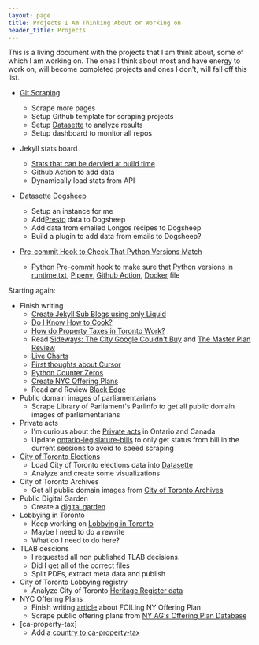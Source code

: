 ```yaml
---
layout: page
title: Projects I Am Thinking About or Working on
header_title: Projects 
---
```



This is a living document with the projects that I am think about, some of which I am working on. The ones I think about most and have energy to work on, will become completed projects and ones I don't, will fall off this list.


- [Git Scraping](/git-scraping)
    - Scrape more pages
    - Setup Github template for scraping projects
    - Setup [Datasette](https://datasette.io/) to analyze results
    - Setup dashboard to monitor all repos


-  Jekyll stats board
    - [Stats that can be dervied at build time](https://shellsharks.com/dynamize-jekyll)
    - Github Action to add data
    - Dynamically load stats from API
- [Datasette Dogsheep](https://dogsheep.github.io/)
    - Setup an instance for me
    - Add[Presto](https://www.prestocard.ca/en/) data to Dogsheep
    - Add data from emailed Longos recipes to Dogsheep
    - Build a plugin to add data from emails to Dogsheep?
- [Pre-commit Hook to Check That Python Versions Match](https://github.com/RamVasuthevan/version-check-pre-commit-hooks)
    - Python [Pre-commit](https://pre-commit.com/) hook to make sure that Python versions in [runtime.txt](https://devcenter.heroku.com/articles/python-runtimes), [Pipenv](https://pipenv.pypa.io/zh-cn/stable/basics.html#specifying-versions-of-python), [Github Action](https://github.com/actions/setup-python?tab=readme-ov-file#supported-version-syntax), [Docker](https://hub.docker.com/_/python) file


Starting again:

- Finish writing
    - [Create Jekyll Sub Blogs using only Liquid](https://github.com/RamVasuthevan/Personal-Website/pull/308/)
    - [Do I Know How to Cook?](https://github.com/RamVasuthevan/Personal-Website/pull/310)
    - [How do Property Taxes in Toronto Work?](https://github.com/RamVasuthevan/Personal-Website/pull/291)
    - Read [Sideways: The City Google Couldn't Buy](https://www.amazon.ca/Sideways-City-Google-Couldnt-Buy/dp/1039000789) and [The Master Plan Review](https://github.com/RamVasuthevan/Personal-Website/pull/235)
    - [Live Charts](https://github.com/RamVasuthevan/Personal-Website/pull/336)
    - [First thoughts about Cursor](https://github.com/RamVasuthevan/Personal-Website/pull/313)
    - [Python Counter Zeros](https://github.com/RamVasuthevan/Personal-Website/pull/275)
    - [Create NYC Offering Plans](https://github.com/RamVasuthevan/Personal-Website/pull/255)
    - Read and Review [Black Edge](https://www.amazon.ca/Black-Edge-Inside-Information-Wanted/dp/0812995805)
- Public domain images of parliamentarians
    - Scrape Library of Parliament's Parlinfo to get all public domain images of parliamentarians
- Private acts
    - I'm curious about the [Private acts](https://www.ola.org/en/legislative-business/bills/private-bills-procedures#:~:text=They%20are%20sometimes%20called%20private,be%20obtained%20under%20general%20law.) in Ontario and Canada
    - Update [ontario-legislature-bills](https://github.com/RamVasuthevan/ontario-legislature-bills) to only get status from bill in the current sessions to avoid to speed scraping  
- [City of Toronto Elections](https://github.com/RamVasuthevan/city-of-toronto-elections)
    - Load City of Toronto elections data into [Datasette](https://datasette.io/)
    - Analyze and create some visualizations 
- City of Toronto Archives
    - Get all public domain images from [City of Toronto Archives](https://gencat4.eloquent-systems.com/webcat/request/DoMenuRequest?SystemName=City+of+Toronto+Archives&UserName=wa+public&Password=&TemplateProcessID=6000_3355&bCachable=1&MenuName=City+of+Toronto+Archives)
- Public Digital Garden
    - Create a [digital garden](https://github.com/RamVasuthevan/Real-Estate/issues/79)
- Lobbying in Toronto
    - Keep working on [Lobbying in Toronto](https://github.com/RamVasuthevan/TorontoLobbyistRegistry)
    - Maybe I need to do a rewrite
    - What do I need to do here?
- TLAB descions
    - I requested all non published TLAB decisions. 
    - Did I get all of the correct files
    - Split PDFs, extract meta data and publish
- City of Toronto Lobbying registry
    - Analyze City of Toronto [Heritage Register data](https://open.toronto.ca/dataset/heritage-register/)
- NYC Offering Plans
    - Finish writing [article](https://github.com/RamVasuthevan/Personal-Website/pull/255) about FOILing NY Offering Plan
    - Scrape public offering plans from [NY AG's Offering Plan Database](https://offeringplandatasearch.ag.ny.gov/REF/welcome.jsp)
- [ca-property-tax]
    - Add a [country to ca-property-tax](https://github.com/typpo/ca-property-tax/issues/1)
    